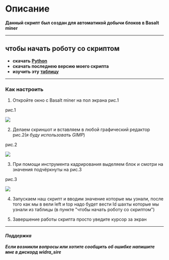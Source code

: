 # Описание
**Данный скрипт был создан для автоматикой добычи блоков в Basalt miner**

___________________________________________________________

## **чтобы начать роботу со скриптом**

- **скачать** [**Python**](https://www.python.org/downloads/)
- **скачать последнею версию моего скрипта**
- **изучить эту** [**таблицу**](https://github.com/Asphalt228i/automatic-mainer-Basalt-MIner/blob/main/table.md)

---
### **Как настроить**

1. Откройте окно с Basalt miner на пол экрана рис.1


рис.1

![ ](https://github.com/Asphalt228i/automatic-mainer-Basalt-MIner/assets/98819672/965f2ff3-2a9f-49f1-bc45-f7c540e74697)


2. Делаем скриншот и вставляем в любой графический редактор рис.2(*я буду использовать GIMP*)

рис.2

![ ](https://github.com/Asphalt228i/automatic-mainer-Basalt-MIner/assets/98819672/d2481b04-81b5-4608-bf37-1950f9e5faf6)


3. При помощи инструмента кадрирования выделяем блок и смотри на значения
подчёркнуты на рис.3

рис.3

![ ](https://github.com/Asphalt228i/automatic-mainer-Basalt-MIner/assets/98819672/f34dd206-878d-41d9-a866-481a849aea1a)


4. Запускаем наш скрипт и вводим значение которые мы узнали,
после того как мы в вели left и top надо будет вести Id шахты
которые мы узнали из таблицы (в пункте "чтобы начать роботу со скриптом")


5. Завершение работы скрипта просто уведите курсор за экран

----

#### _Поддержка_

_**Если возникли вопросы или хотите сообщить об ошибке напишите мне
в дискорд widra_sire**_
